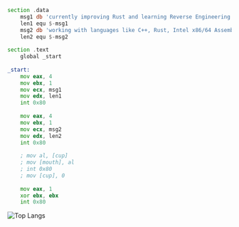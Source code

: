
```asm
section .data
    msg1 db 'currently improving Rust and learning Reverse Engineering', 0Ah
    len1 equ $-msg1
    msg2 db 'working with languages like C++, Rust, Intel x86/64 Assembly and more', 0Ah
    len2 equ $-msg2
    
section .text
    global _start
    
_start:
    mov eax, 4
    mov ebx, 1        
    mov ecx, msg1     
    mov edx, len1    
    int 0x80         
    
    mov eax, 4 
    mov ebx, 1        
    mov ecx, msg2     
    mov edx, len2      
    int 0x80       
    
    ; mov al, [cup]
    ; mov [mouth], al
    ; int 0x80
    ; mov [cup], 0
    
    mov eax, 1        
    xor ebx, ebx    
    int 0x80          
```

![Top Langs](https://github-readme-stats.vercel.app/api/top-langs/?username=fresh-milkshake&layout=compact)
